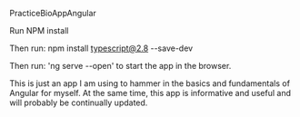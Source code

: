 PracticeBioAppAngular

Run NPM install

Then run: npm install typescript@2.8 --save-dev

Then run: 'ng serve --open' to start the app in the browser.

This is just an app I am using to hammer in the basics and fundamentals of Angular for myself. At the same time, this app is informative and useful and will probably be continually updated.
